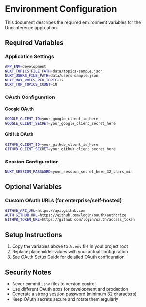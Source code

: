 # Environment Configuration

This document describes the required environment variables for the Unconference application.

## Required Variables

### Application Settings
```bash
APP_ENV=development
NUXT_TOPICS_FILE_PATH=data/topics-sample.json
NUXT_USERS_FILE_PATH=data/users-sample.json
NUXT_MAX_VOTES_PER_TOPIC=12
NUXT_TOP_TOPICS_COUNT=10
```

### OAuth Configuration

#### Google OAuth
```bash
GOOGLE_CLIENT_ID=your_google_client_id_here
GOOGLE_CLIENT_SECRET=your_google_client_secret_here
```

#### GitHub OAuth
```bash
GITHUB_CLIENT_ID=your_github_client_id_here
GITHUB_CLIENT_SECRET=your_github_client_secret_here
```

### Session Configuration
```bash
NUXT_SESSION_PASSWORD=your_session_secret_here_32_chars_min
```

## Optional Variables

### Custom OAuth URLs (for enterprise/self-hosted)
```bash
GITHUB_API_URL=https://api.github.com
AUTH_GITHUB_URL=https://github.com/login/oauth/authorize
GITHUB_TOKEN_URL=https://github.com/login/oauth/access_token
```

## Setup Instructions

1. Copy the variables above to a `.env` file in your project root
2. Replace placeholder values with your actual configuration
3. See [OAuth Setup Guide](./oauth-setup.md) for detailed OAuth configuration

## Security Notes

- Never commit `.env` files to version control
- Use different OAuth apps for development and production
- Generate a strong session password (minimum 32 characters)
- Keep OAuth secrets secure and rotate them regularly
